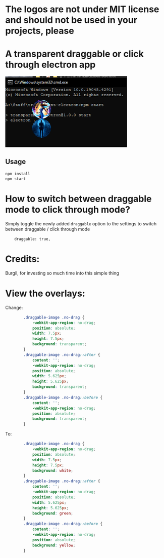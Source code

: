 # The logos are not under MIT license and should not be used in your projects, please

# A transparent draggable or click through electron app

![Example](image.png)

## Usage

```
npm install
npm start
```

# How to switch between draggable mode to click through mode?

Simply toggle the newly added `draggable` option to the settings to switch between draggable / click through mode

```
    draggable: true,
```

# Credits:

Burgil, for investing so much time into this simple thing

# View the overlays:

Change:

```css
        .draggable-image .no-drag {
            -webkit-app-region: no-drag;
            position: absolute;
            width: 7.5px;
            height: 7.5px;
            background: transparent;
        }
        .draggable-image .no-drag::after {
            content: '';
            -webkit-app-region: no-drag;
            position: absolute;
            width: 5.625px;
            height: 5.625px;
            background: transparent;
        }
        .draggable-image .no-drag::before {
            content: '';
            -webkit-app-region: no-drag;
            position: absolute;
            background: transparent;
        }
```

To:

```css
        .draggable-image .no-drag {
            -webkit-app-region: no-drag;
            position: absolute;
            width: 7.5px;
            height: 7.5px;
            background: white;
        }
        .draggable-image .no-drag::after {
            content: '';
            -webkit-app-region: no-drag;
            position: absolute;
            width: 5.625px;
            height: 5.625px;
            background: green;
        }
        .draggable-image .no-drag::before {
            content: '';
            -webkit-app-region: no-drag;
            position: absolute;
            background: yellow;
        }
```